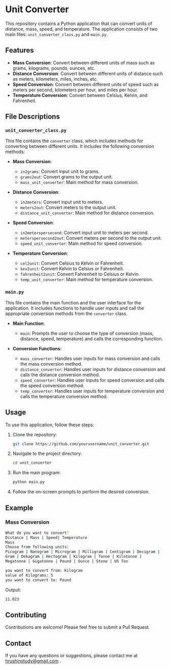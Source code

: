 # Unit Converter

This repository contains a Python application that can convert units of distance, mass, speed, and temperature. The application consists of two main files: `unit_converter_class.py` and `main.py`.

## Features

- **Mass Conversion**: Convert between different units of mass such as grams, kilograms, pounds, ounces, etc.
- **Distance Conversion**: Convert between different units of distance such as meters, kilometers, miles, inches, etc.
- **Speed Conversion**: Convert between different units of speed such as meters per second, kilometers per hour, and miles per hour.
- **Temperature Conversion**: Convert between Celsius, Kelvin, and Fahrenheit.

## File Descriptions

### `unit_converter_class.py`

This file contains the `converter` class, which includes methods for converting between different units. It includes the following conversion methods:

- **Mass Conversion**:
  - `in2grams`: Convert input unit to grams.
  - `grams2out`: Convert grams to the output unit.
  - `mass_unit_converter`: Main method for mass conversion.

- **Distance Conversion**:
  - `in2meters`: Convert input unit to meters.
  - `meters2out`: Convert meters to the output unit.
  - `distance_unit_converter`: Main method for distance conversion.

- **Speed Conversion**:
  - `in2meterspersecond`: Convert input unit to meters per second.
  - `meterspersecond2out`: Convert meters per second to the output unit.
  - `speed_unit_converter`: Main method for speed conversion.

- **Temperature Conversion**:
  - `cel2unit`: Convert Celsius to Kelvin or Fahrenheit.
  - `kev2unit`: Convert Kelvin to Celsius or Fahrenheit.
  - `fahrenheit2unit`: Convert Fahrenheit to Celsius or Kelvin.
  - `temp_unit_converter`: Main method for temperature conversion.

### `main.py`

This file contains the main function and the user interface for the application. It includes functions to handle user inputs and call the appropriate conversion methods from the `converter` class.

- **Main Function**:
  - `main`: Prompts the user to choose the type of conversion (mass, distance, speed, temperature) and calls the corresponding function.

- **Conversion Functions**:
  - `mass_converter`: Handles user inputs for mass conversion and calls the mass conversion method.
  - `distance_converter`: Handles user inputs for distance conversion and calls the distance conversion method.
  - `speed_converter`: Handles user inputs for speed conversion and calls the speed conversion method.
  - `temp_converter`: Handles user inputs for temperature conversion and calls the temperature conversion method.

## Usage

To use this application, follow these steps:

1. Clone the repository:
    ```sh
    git clone https://github.com/yourusername/unit_converter.git
    ```
2. Navigate to the project directory:
    ```sh
    cd unit_converter
    ```
3. Run the main program:
    ```sh
    python main.py
    ```

4. Follow the on-screen prompts to perform the desired conversion.

## Example

### Mass Conversion

```sh
What do you want to convert?
Distance | Mass | Speed| Temperature
Mass
Choose from following units:
Picogram | Nanogram | Microgram | Milligram | Centigram | Decigram |
Gram | Dekagram | Hectogram | Kilogram | Tonne | Kilotonne |
Megatonne | Gigatonne | Pound | Ounce | Stone | US Ton 

you want to convert from: Kilogram
value of Kilograms: 5
you want to convert to: Pound
```
Output:
```sh
11.023
```

## Contributing

Contributions are welcome! Please feel free to submit a Pull Request.


## Contact

If you have any questions or suggestions, please contact me at hrushinstudy@gmail.com .
